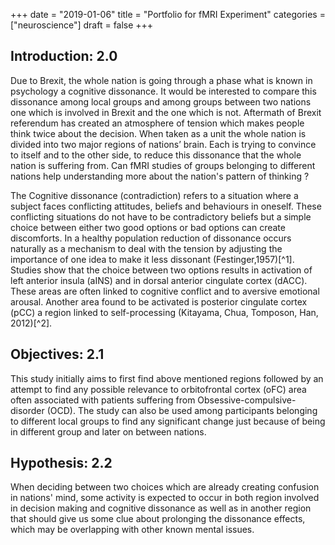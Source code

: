 +++
date = "2019-01-06"
title = "Portfolio for fMRI Experiment"
categories = ["neuroscience"]
draft = false
+++

## Introduction: 2.0

Due to Brexit, the whole nation is going through a phase what is known in psychology a cognitive dissonance. 
It would be interested to compare this dissonance among local groups and among groups between two nations one which is involved in 
Brexit and the one which is not. Aftermath of Brexit referendum has created an atmosphere of tension which makes people think 
twice about the decision. When taken as a unit the whole nation is divided into two major regions of nations’ brain. 
Each is trying to convince to itself and to the other side, to reduce this dissonance that the whole nation is suffering from. 
Can fMRI studies of groups belonging to different nations help understanding more about the nation's pattern of thinking ?

The Cognitive dissonance (contradiction) refers to a situation where a subject faces conflicting attitudes, beliefs and behaviours in oneself. These conflicting situations do not have to be contradictory beliefs but a simple choice between either two good options or bad options can create discomforts. In a healthy population reduction of dissonance occurs naturally as a mechanism to deal with the tension by adjusting the importance of one idea to make it less dissonant (Festinger,1957)[^1]. Studies show that the choice between two options results in activation of  left anterior insula (aINS) and in dorsal anterior cingulate cortex (dACC). These areas are often linked to cognitive conflict and to aversive emotional arousal. Another area found to be activated is posterior cingulate cortex (pCC) a region linked to self-processing (Kitayama, Chua, Tomposon, Han, 2012)[^2].

## Objectives: 2.1

This study initially aims to first find above mentioned regions followed by an attempt to find any possible relevance to orbitofrontal cortex (oFC) area often associated with patients suffering from Obsessive-compulsive-disorder (OCD). The study can also be used among participants belonging to different local groups to find any significant change just because of being in different group and later on between nations.

## Hypothesis: 2.2

When deciding between two choices which are already creating confusion in nations' mind, some activity is expected to occur in both region involved in decision making and cognitive dissonance as well as in another region that should give us some clue about prolonging the dissonance effects, which may be overlapping with other known mental issues.

